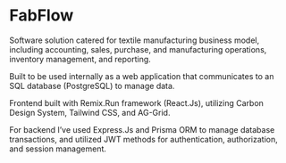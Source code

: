 # FabFlow
Software solution catered for textile manufacturing business model, including accounting, sales, purchase, and manufacturing operations, inventory management, and reporting.

Built to be used internally as a web application that communicates to an SQL database (PostgreSQL) to manage data.

Frontend built with Remix.Run framework (React.Js), utilizing Carbon Design System, Tailwind CSS, and AG-Grid.

For backend I’ve used Express.Js and Prisma ORM to manage database transactions, and utilized JWT methods for authentication, authorization, and session management.
